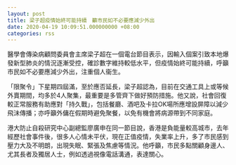 ```yaml
---
layout: post
title: 梁子超疫情始終可能持續　籲市民如不必要應減少外出
date: 2020-04-19 10:09:51.000000000 +08:00
categories: rss
---
```


醫學會傳染病顧問委員會主席梁子超在一個電台節目表示，因輸入個案引致本地爆發新型肺炎的情況逐漸受控，確診數字維持較低水平，但疫情始終可能持續，呼籲市民如不必要應減少外出，注重個人衞生。

「限聚令」下星期四屆滿，至於應否延長，梁子超認為，目前在交通工具上或等候外賣期間，均多於4人聚集，最重要是多管齊下做好預防措施。他又說，社會回復較正常服務有助應對「持久戰」，包括餐廳、酒吧及卡拉OK場所應增設屏障以減少飛沬傳播；亦呼籲外傭在假期時避免聚餐，以免有機會將病源帶到不同家庭。

港大防止自殺研究中心副總監廖廣申在同一節目說，香港是負能量較高城市，去年經歷社會事件後，很多人心情未平伏，現在正值疫情，失業率上升，多了市民感到壓力大及不明朗，出現失眠、緊張及焦慮等情況。他呼籲，市民多點關顧身邊人、尤其長者及獨居人士，例如透過視像電話溝通，表達關心。

